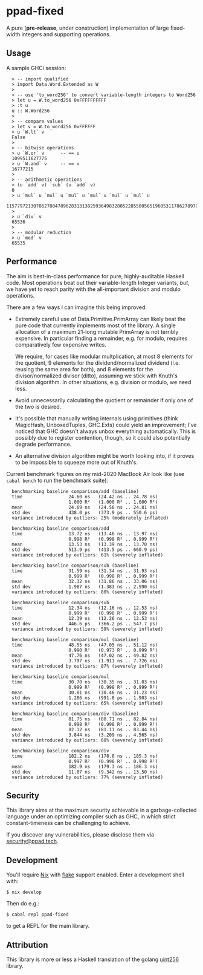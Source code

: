 # ppad-fixed

A pure (**pre-release**, under construction) implementation of large
fixed-width integers and supporting operations.

## Usage

A sample GHCi session:

```
  > -- import qualified
  > import Data.Word.Extended as W
  >
  > -- use 'to_word256' to convert variable-length integers to Word256
  > let u = W.to_word256 0xFFFFFFFFFF
  > :t u
  u :: W.Word256
  >
  > -- compare values
  > let v = W.to_word256 0xFFFFFF
  > u `W.lt` v
  False
  >
  > -- bitwise operations
  > u `W.or` v      -- == u
  1099511627775
  > u `W.and` v     -- == v
  16777215
  >
  > -- arithmetic operations
  > (u `add` v) `sub` (u `add` v)
  0
  > u `mul` u `mul` u `mul` u `mul` u `mul` u `mul` u
  115779721307862780478962831313825936498328052285500565196053117862789708251135
  >
  > u `div` v
  65536
  >
  > -- modular reduction
  > u `mod` v
  65535
```

## Performance

The aim is best-in-class performance for pure, highly-auditable Haskell
code. Most operations beat out their variable-length Integer variants,
*but*, we have yet to reach parity with the all-important division and
modulo operations.

There are a few ways I can imagine this being improved:

* Extremely careful use of Data.Primitive.PrimArray can likely beat
  the pure code that currently implements most of the library. A
  single allocation of a maximum 21-long mutable PrimArray is not
  terribly expensive. In particular finding a remainder, e.g. for
  modulo, requires comparatively few expensive writes.

  We require, for cases like modular multplication, at most 8 elements
  for the quotient, 9 elements for the dividend/normalized dividend
  (i.e. reusing the same area for both), and 8 elements for the
  divisor/normalized divisor (ditto), assuming we stick with Knuth's division
  algorithm. In other situations, e.g. division or modulo, we need less.

* Avoid unnecessarily calculating the quotient or remainder if only one
  of the two is desired.

* It's possible that manually writing internals using primitives (think
  MagicHash, UnboxedTuples, GHC.Exts) could yield an improvement; I've
  noticed that GHC doesn't always unbox everything automatically. This
  is possibly due to register contention, though, so it could also
  potentially degrade performance.

* An alternative division algorithm might be worth looking into, if it
  proves to be impossible to squeeze more out of Knuth's.

Current benchmark figures on my mid-2020 MacBook Air look like (use
`cabal bench` to run the benchmark suite):

```
  benchmarking baseline comparison/add (baseline)
  time                 24.60 ns   (24.42 ns .. 24.78 ns)
                       1.000 R²   (1.000 R² .. 1.000 R²)
  mean                 24.69 ns   (24.56 ns .. 24.81 ns)
  std dev              438.0 ps   (373.9 ps .. 550.6 ps)
  variance introduced by outliers: 25% (moderately inflated)

  benchmarking baseline comparison/add
  time                 13.72 ns   (13.46 ns .. 13.97 ns)
                       0.998 R²   (0.998 R² .. 0.999 R²)
  mean                 13.53 ns   (13.39 ns .. 13.70 ns)
  std dev              513.9 ps   (413.5 ps .. 660.9 ps)
  variance introduced by outliers: 61% (severely inflated)

  benchmarking baseline comparison/sub (baseline)
  time                 31.59 ns   (31.34 ns .. 31.93 ns)
                       0.999 R²   (0.998 R² .. 0.999 R²)
  mean                 32.32 ns   (31.86 ns .. 33.06 ns)
  std dev              1.987 ns   (1.383 ns .. 2.990 ns)
  variance introduced by outliers: 80% (severely inflated)

  benchmarking baseline comparison/sub
  time                 12.34 ns   (12.16 ns .. 12.53 ns)
                       0.999 R²   (0.998 R² .. 0.999 R²)
  mean                 12.39 ns   (12.26 ns .. 12.53 ns)
  std dev              446.6 ps   (366.2 ps .. 547.7 ps)
  variance introduced by outliers: 59% (severely inflated)

  benchmarking baseline comparison/mul (baseline)
  time                 48.55 ns   (47.05 ns .. 51.12 ns)
                       0.990 R²   (0.973 R² .. 0.999 R²)
  mean                 47.76 ns   (47.02 ns .. 49.82 ns)
  std dev              3.797 ns   (1.911 ns .. 7.726 ns)
  variance introduced by outliers: 87% (severely inflated)

  benchmarking baseline comparison/mul
  time                 30.70 ns   (30.35 ns .. 31.03 ns)
                       0.999 R²   (0.998 R² .. 0.999 R²)
  mean                 30.81 ns   (30.46 ns .. 31.23 ns)
  std dev              1.286 ns   (991.8 ps .. 1.903 ns)
  variance introduced by outliers: 65% (severely inflated)

  benchmarking baseline comparison/div (baseline)
  time                 81.75 ns   (80.71 ns .. 82.84 ns)
                       0.998 R²   (0.998 R² .. 0.999 R²)
  mean                 82.12 ns   (81.11 ns .. 83.44 ns)
  std dev              3.844 ns   (3.209 ns .. 4.565 ns)
  variance introduced by outliers: 68% (severely inflated)

  benchmarking baseline comparison/div
  time                 182.2 ns   (178.8 ns .. 185.3 ns)
                       0.997 R²   (0.996 R² .. 0.998 R²)
  mean                 182.9 ns   (179.3 ns .. 186.3 ns)
  std dev              11.07 ns   (9.342 ns .. 13.50 ns)
  variance introduced by outliers: 77% (severely inflated)
```

## Security

This library aims at the maximum security achievable in a
garbage-collected language under an optimizing compiler such as GHC, in
which strict constant-timeness can be challenging to achieve.

If you discover any vulnerabilities, please disclose them via
security@ppad.tech.

## Development

You'll require [Nix][nixos] with [flake][flake] support enabled. Enter a
development shell with:

```
$ nix develop
```

Then do e.g.:

```
$ cabal repl ppad-fixed
```

to get a REPL for the main library.

## Attribution

This library is more or less a Haskell translation of the golang
[uint256](https://github.com/holiman/uint256) library.

[nixos]: https://nixos.org/
[flake]: https://nixos.org/manual/nix/unstable/command-ref/new-cli/nix3-flake.html
